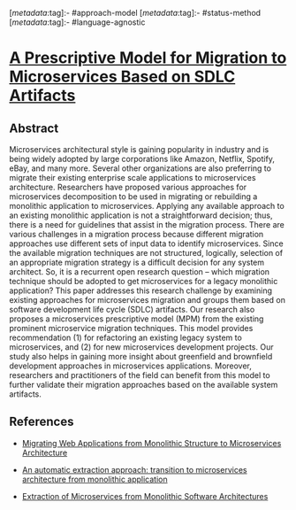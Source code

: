 <!-- deno-fmt-ignore-start -->

[_metadata_:tag]:- #approach-model
[_metadata_:tag]:- #status-method
[_metadata_:tag]:- #language-agnostic

<!-- deno-fmt-ignore-end -->

# [A Prescriptive Model for Migration to Microservices Based on SDLC Artifacts](https://doi.org/10.13052/jwe1540-9589.20312)

## Abstract

Microservices architectural style is gaining popularity in industry and is being
widely adopted by large corporations like Amazon, Netflix, Spotify, eBay, and
many more. Several other organizations are also preferring to migrate their
existing enterprise scale applications to microservices architecture.
Researchers have proposed various approaches for microservices decomposition to
be used in migrating or rebuilding a monolithic application to microservices.
Applying any available approach to an existing monolithic application is not a
straightforward decision; thus, there is a need for guidelines that assist in
the migration process. There are various challenges in a migration process
because different migration approaches use different sets of input data to
identify microservices. Since the available migration techniques are not
structured, logically, selection of an appropriate migration strategy is a
difficult decision for any system architect. So, it is a recurrent open research
question – which migration technique should be adopted to get microservices for
a legacy monolithic application? This paper addresses this research challenge by
examining existing approaches for microservices migration and groups them based
on software development life cycle (SDLC) artifacts. Our research also proposes
a microservices prescriptive model (MPM) from the existing prominent
microservice migration techniques. This model provides recommendation (1) for
refactoring an existing legacy system to microservices, and (2) for new
microservices development projects. Our study also helps in gaining more insight
about greenfield and brownfield development approaches in microservices
applications. Moreover, researchers and practitioners of the field can benefit
from this model to further validate their migration approaches based on the
available system artifacts.

## References

- [Migrating Web Applications from Monolithic Structure to Microservices Architecture](./migrating-web-applications-from-monolithic-structure-to-microservices-architecture.md)

- [An automatic extraction approach: transition to microservices architecture from monolithic application](./an-automatic-extraction-approach-transition-to-microservices-architecture-from-monolithic-application.md)

- [Extraction of Microservices from Monolithic Software Architectures](./extraction-of-microservices-from-monolithic-software-architectures.md)
